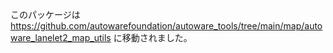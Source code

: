 このパッケージは <https://github.com/autowarefoundation/autoware_tools/tree/main/map/autoware_lanelet2_map_utils> に移動されました。

